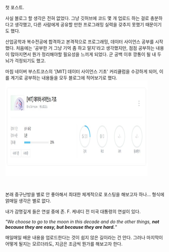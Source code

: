 첫 포스트.
<br/>

사실 블로그 할 생각은 전혀 없었다. 그냥 깃허브에 코드 몇 개 업로드 하는 걸로 충분하다고 생각했고, 다른 사람에게 공유할 만한 프로그래밍 실력을 갖추지 못했기 때문이기도 했다.
<br/>

산업공학과 복수전공에 합격하고 본격적으로 프로그래밍, 데이터 사이언스 공부를 시작했다. 처음에는 '공부한 거 그냥 기억 좀 하고 말지'라고 생각했지만, 점점 공부하는 내용이 많아지면서 뭔가 정리해야할 필요성을 느끼게 되었다. 군 공백 이후 깡통이 될 내 두뇌가 걱정되기도 했고.
<br/>

마침 네이버 부스트코스의 '[MIT] 데이터 사이언스 기초' 커리큘럼을 수강하게 되어, 이를 계기로 공부하는 내용들을 모두 블로그에 적어보기로 했다.
<img src="image/[MIT] 데이터 사이언스 기초.jpg" width="450px" height="300px" title="[MIT] 데이터 사이언스 기초" alt="[MIT] 데이터 사이언스 기초"></img><br/>

<br/>

본래 중구난방을 별로 안 좋아해서 최대한 체계적으로 포스팅을 해보고자 하나... 형식에 얽매일 생각은 별로 없다.

내가 감명깊게 들은 연설 중에 존. F. 케네디 전 미국 대통령의 연설이 있다.

*"We choose to go to the moon in this decade and do the other things,
**not because they are easy, but because they are hard.**"*

매일매일 배운 내용을 업로드한다는 것이 쉽지 않은 길이라는 건 안다.
그러나 마지막이 어떻게 될지는 모르더라도, 지금은 조금씩 뭔가를 해보고자 한다.